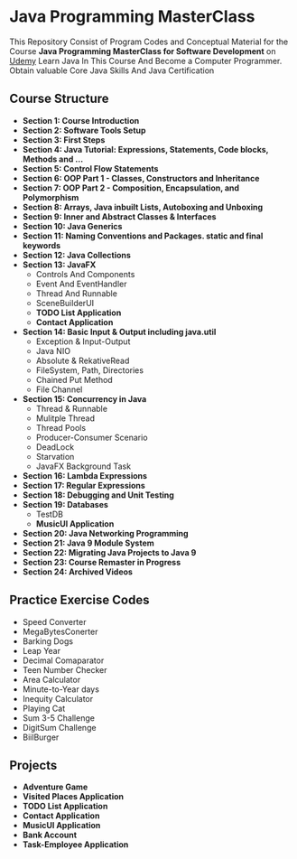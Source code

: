 # Java Programming MasterClass
 This Repository Consist of Program Codes and Conceptual Material for the Course **Java Programming MasterClass for Software Development** on <a target="_blank" href="https://www.udemy.com/share/101WdqBUEecFdWRnQ=/">Udemy</a>
 Learn Java In This Course And Become a Computer Programmer. Obtain valuable Core Java Skills And Java Certification

## Course Structure
* **Section 1: Course Introduction**
* **Section 2: Software Tools Setup**
* **Section 3: First Steps**
* **Section 4: Java Tutorial: Expressions, Statements, Code blocks, Methods and …**
* **Section 5: Control Flow Statements**
* **Section 6: OOP Part 1 - Classes, Constructors and Inheritance** 
* **Section 7: OOP Part 2 - Composition, Encapsulation, and Polymorphism**
* **Section 8: Arrays, Java inbuilt Lists, Autoboxing and Unboxing**
* **Section 9: Inner and Abstract Classes & Interfaces**
* **Section 10: Java Generics**
* **Section 11: Naming Conventions and Packages. static and final keywords**
* **Section 12: Java Collections** 
* **Section 13: JavaFX**
    * Controls And Components
    * Event And EventHandler
    * Thread And Runnable
    * SceneBuilderUI
    * **TODO List Application**
    * **Contact Application**
* **Section 14: Basic Input & Output including java.util**
    * Exception & Input-Output
    * Java NIO
    * Absolute & RekativeRead
    * FileSystem, Path, Directories
    * Chained Put Method
    * File Channel
* **Section 15: Concurrency in Java**
    * Thread & Runnable
    * Mulitple Thread
    * Thread Pools
    * Producer-Consumer Scenario
    * DeadLock
    * Starvation
    * JavaFX Background Task
* **Section 16: Lambda Expressions** 
* **Section 17: Regular Expressions** 
* **Section 18: Debugging and Unit Testing** 
* **Section 19: Databases**
    * TestDB
    * **MusicUI Application**
* **Section 20: Java Networking Programming** 
* **Section 21: Java 9 Module System** 
* **Section 22: Migrating Java Projects to Java 9**
* **Section 23: Course Remaster in Progress** 
* **Section 24: Archived Videos** 

## Practice Exercise Codes
- Speed Converter
- MegaBytesConerter
- Barking Dogs
- Leap Year
- Decimal Comaparator
- Teen Number Checker
- Area Calculator
- Minute-to-Year days
- Inequity Calculator
- Playing Cat
- Sum 3-5 Challenge
- DigitSum Challenge
- BiilBurger

## Projects
- **Adventure Game**
- **Visited Places Application**
- **TODO List Application**
- **Contact Application**
- **MusicUI Application**
- **Bank Account**
- **Task-Employee Application**
